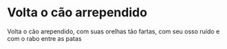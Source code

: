 # Volta o cão arrependido
Volta o cão arependido, com suas orelhas tão fartas, com seu osso ruído e com o rabo entre as patas
